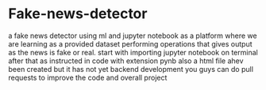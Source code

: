 # Fake-news-detector
a fake news detector using ml and jupyter notebook as a platform where we are learning as a provided dataset performing operations that gives output as  the news is fake or real.
start with importing jupyter notebook on terminal
after that as instructed in code with extension pynb
also a html file ahev been created but it has not yet backend development
you guys can do pull requests to improve the code and overall project
